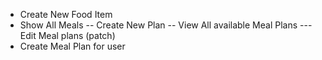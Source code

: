 - Create New Food Item
- Show All Meals
-- Create New Plan
-- View All available Meal Plans
--- Edit Meal plans (patch) 
- Create Meal Plan for user